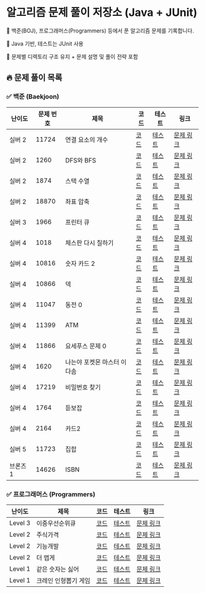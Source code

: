 # 알고리즘 문제 풀이 저장소 (Java + JUnit)
📘 백준(BOJ), 프로그래머스(Programmers) 등에서 푼 알고리즘 문제를 기록합니다.

📌 Java 기반, 테스트는 JUnit 사용

📂 문제별 디렉토리 구조 유지 + 문제 설명 및 풀이 전략 포함

## 🔥 문제 풀이 목록


### ✅ 백준 (Baekjoon)

| 난이도 | 문제 번호 | 제목 | 코드 | 테스트 | 링크 |
|--------|-----------|------|------|--------|---|
| 실버 2 | 11724 | 연결 요소의 개수 | [코드](./src/main/java/baekjoon/BOJ_11724.java) | [테스트](./src/test/java/baekjoon/BOJ11724Test.java) | [문제 링크](https://www.acmicpc.net/problem/11724) |
| 실버 2 | 1260 | DFS와 BFS | [코드](./src/main/java/baekjoon/BOJ_1260.java) | [테스트](./src/test/java/baekjoon/BOJ1260Test.java) | [문제 링크](https://www.acmicpc.net/problem/1260) |
| 실버 2 | 1874 | 스택 수열 | [코드](./src/main/java/baekjoon/BOJ_1874.java) | [테스트](./src/test/java/baekjoon/BOJ1874Test.java) | [문제 링크](https://www.acmicpc.net/problem/1874) |
| 실버 2 | 18870 | 좌표 압축 | [코드](./src/main/java/baekjoon/BOJ_18870.java) | [테스트](./src/test/java/baekjoon/BOJ18870Test.java) | [문제 링크](https://www.acmicpc.net/problem/18870) |
| 실버 3 | 1966 | 프린터 큐 | [코드](./src/main/java/baekjoon/BOJ_1966.java) | [테스트](./src/test/java/baekjoon/BOJ1966Test.java) | [문제 링크](https://www.acmicpc.net/problem/1966) |
| 실버 4 | 1018 | 체스판 다시 칠하기 | [코드](./src/main/java/baekjoon/BOJ_1018.java) | [테스트](./src/test/java/baekjoon/BOJ1018Test.java) | [문제 링크](https://www.acmicpc.net/problem/1018) |
| 실버 4 | 10816 | 숫자 카드 2 | [코드](./src/main/java/baekjoon/BOJ_10816.java) | [테스트](./src/test/java/baekjoon/BOJ10816Test.java) | [문제 링크](https://www.acmicpc.net/problem/10816) |
| 실버 4 | 10866 | 덱 | [코드](./src/main/java/baekjoon/BOJ_10866.java) | [테스트](./src/test/java/baekjoon/BOJ10866Test.java) | [문제 링크](https://www.acmicpc.net/problem/10866) |
| 실버 4 | 11047 | 동전 0 | [코드](./src/main/java/baekjoon/BOJ_11047.java) | [테스트](./src/test/java/baekjoon/BOJ11047Test.java) | [문제 링크](https://www.acmicpc.net/problem/11047) |
| 실버 4 | 11399 | ATM | [코드](./src/main/java/baekjoon/BOJ_11399.java) | [테스트](./src/test/java/baekjoon/BOJ11399Test.java) | [문제 링크](https://www.acmicpc.net/problem/11399) |
| 실버 4 | 11866 | 요세푸스 문제 0 | [코드](./src/main/java/baekjoon/BOJ_11866.java) | [테스트](./src/test/java/baekjoon/BOJ11866Test.java) | [문제 링크](https://www.acmicpc.net/problem/11866) |
| 실버 4 | 1620 | 나는야 포켓몬 마스터 이다솜 | [코드](./src/main/java/baekjoon/BOJ_1620.java) | [테스트](./src/test/java/baekjoon/BOJ1620Test.java) | [문제 링크](https://www.acmicpc.net/problem/1620) |
| 실버 4 | 17219 | 비밀번호 찾기 | [코드](./src/main/java/baekjoon/BOJ_17219.java) | [테스트](./src/test/java/baekjoon/BOJ17219Test.java) | [문제 링크](https://www.acmicpc.net/problem/17219) |
| 실버 4 | 1764 | 듣보잡 | [코드](./src/main/java/baekjoon/BOJ_1764.java) | [테스트](./src/test/java/baekjoon/BOJ1764Test.java) | [문제 링크](https://www.acmicpc.net/problem/1764) |
| 실버 4 | 2164 | 카드2 | [코드](./src/main/java/baekjoon/BOJ_2164.java) | [테스트](./src/test/java/baekjoon/BOJ2164Test.java) | [문제 링크](https://www.acmicpc.net/problem/2164) |
| 실버 5 | 11723 | 집합 | [코드](./src/main/java/baekjoon/BOJ_11723.java) | [테스트](./src/test/java/baekjoon/BOJ11723Test.java) | [문제 링크](https://www.acmicpc.net/problem/11723) |
| 브론즈 1 | 14626 | ISBN | [코드](./src/main/java/baekjoon/BOJ_14626.java) | [테스트](./src/test/java/baekjoon/BOJ14626Test.java) | [문제 링크](https://www.acmicpc.net/problem/14626) |



### ✅ 프로그래머스 (Programmers)

| 난이도 | 제목 | 코드 | 테스트 | 링크 |
|--------|------|------|--------|---|
| Level 3 | 이중우선순위큐 | [코드](./src/main/java/programmers/PG_42628.java) | [테스트](./src/test/java/programmers/PG42628Test.java) | [문제 링크](https://school.programmers.co.kr/learn/courses/30/lessons/42628) |
| Level 2 | 주식가격 | [코드](./src/main/java/programmers/PG_42584.java) | [테스트](./src/test/java/programmers/PG42584Test.java) | [문제 링크](https://school.programmers.co.kr/learn/courses/30/lessons/42584) |
| Level 2 | 기능개발 | [코드](./src/main/java/programmers/PG_42586.java) | [테스트](./src/test/java/programmers/PG42586Test.java) | [문제 링크](https://school.programmers.co.kr/learn/courses/30/lessons/42586) |
| Level 2 | 더 맵게 | [코드](./src/main/java/programmers/PG_42626.java) | [테스트](./src/test/java/programmers/PG42626Test.java) | [문제 링크](https://school.programmers.co.kr/learn/courses/30/lessons/42626) |
| Level 1 | 같은 숫자는 싫어 | [코드](./src/main/java/programmers/PG_12906.java) | [테스트](./src/test/java/programmers/PG12906Test.java) | [문제 링크](https://school.programmers.co.kr/learn/courses/30/lessons/12906) |
| Level 1 | 크레인 인형뽑기 게임 | [코드](./src/main/java/programmers/PG_64061.java) | [테스트](./src/test/java/programmers/PG64061Test.java) | [문제 링크](https://school.programmers.co.kr/learn/courses/30/lessons/64061) |